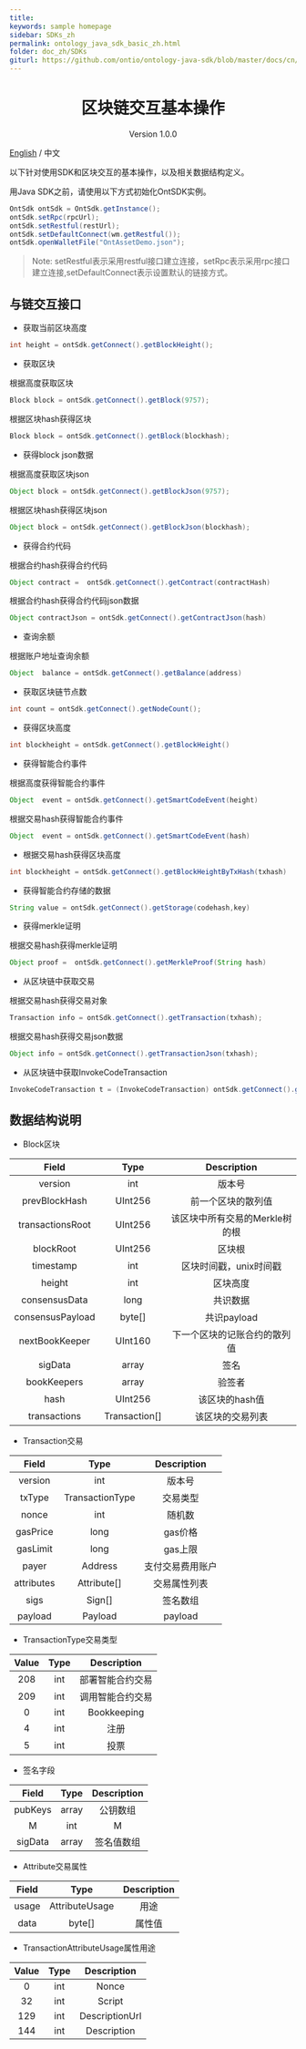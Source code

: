 ```yaml
---
title:
keywords: sample homepage
sidebar: SDKs_zh
permalink: ontology_java_sdk_basic_zh.html
folder: doc_zh/SDKs
giturl: https://github.com/ontio/ontology-java-sdk/blob/master/docs/cn/basic.md
---
```


<h1 align="center"> 区块链交互基本操作 </h1>

<p align="center" class="version">Version 1.0.0 </p>

[English](./ontology_java_sdk_basic_en.html) / 中文


以下针对使用SDK和区块交互的基本操作，以及相关数据结构定义。

用Java SDK之前，请使用以下方式初始化OntSDK实例。

```java
OntSdk ontSdk = OntSdk.getInstance();
ontSdk.setRpc(rpcUrl);
ontSdk.setRestful(restUrl);
ontSdk.setDefaultConnect(wm.getRestful());
ontSdk.openWalletFile("OntAssetDemo.json");
```
> Note: setRestful表示采用restful接口建立连接，setRpc表示采用rpc接口建立连接,setDefaultConnect表示设置默认的链接方式。


## 与链交互接口


* 获取当前区块高度
```java
int height = ontSdk.getConnect().getBlockHeight();
```

* 获取区块

根据高度获取区块
```java
Block block = ontSdk.getConnect().getBlock(9757);
```

根据区块hash获得区块

```java
Block block = ontSdk.getConnect().getBlock(blockhash);
```

* 获得block json数据

根据高度获取区块json
```java
Object block = ontSdk.getConnect().getBlockJson(9757);
```

根据区块hash获得区块json

```java
Object block = ontSdk.getConnect().getBlockJson(blockhash);
```
* 获得合约代码

根据合约hash获得合约代码

```java
Object contract =  ontSdk.getConnect().getContract(contractHash)
```

根据合约hash获得合约代码json数据

```java
Object contractJson = ontSdk.getConnect().getContractJson(hash)
```

* 查询余额

根据账户地址查询余额

```java
Object  balance = ontSdk.getConnect().getBalance(address)
```

* 获取区块链节点数

```java
int count = ontSdk.getConnect().getNodeCount();
```

* 获得区块高度

```java
int blockheight = ontSdk.getConnect().getBlockHeight()
```

* 获得智能合约事件

根据高度获得智能合约事件

```java
Object  event = ontSdk.getConnect().getSmartCodeEvent(height)
```

根据交易hash获得智能合约事件

```java
Object  event = ontSdk.getConnect().getSmartCodeEvent(hash)
```

* 根据交易hash获得区块高度

```java
int blockheight = ontSdk.getConnect().getBlockHeightByTxHash(txhash)
```

* 获得智能合约存储的数据

```java
String value = ontSdk.getConnect().getStorage(codehash,key)
```

* 获得merkle证明

根据交易hash获得merkle证明

```java
Object proof =  ontSdk.getConnect().getMerkleProof(String hash)
```

* 从区块链中获取交易

根据交易hash获得交易对象
```java
Transaction info = ontSdk.getConnect().getTransaction(txhash);
```

根据交易hash获得交易json数据

```java
Object info = ontSdk.getConnect().getTransactionJson(txhash);
```

* 从区块链中获取InvokeCodeTransaction

```java
InvokeCodeTransaction t = (InvokeCodeTransaction) ontSdk.getConnect().getTransaction(txhash);
```
## 数据结构说明

* Block区块

| Field     |     Type |   Description   | 
| :--------------: | :--------:| :------: |
|    version|   int|  版本号  |
|    prevBlockHash|   UInt256|  前一个区块的散列值|
|    transactionsRoot|   UInt256|  该区块中所有交易的Merkle树的根|
|    blockRoot|   UInt256| 区块根|
|    timestamp|   int| 区块时间戳，unix时间戳  |
|    height|   int|  区块高度  |
|    consensusData|   long |  共识数据 |
|    consensusPayload|   byte[] |  共识payload |
|    nextBookKeeper|   UInt160 |  下一个区块的记账合约的散列值 |
|    sigData|   array|  签名 |
|    bookKeepers|   array|  验签者 |
|    hash|   UInt256 |  该区块的hash值 |
|    transactions|   Transaction[] |  该区块的交易列表 |


* Transaction交易

| Field     |     Type |   Description   | 
| :--------------: | :--------:| :------: |
|    version|   int|  版本号  |
|    txType|   TransactionType|  交易类型|
|    nonce|   int |  随机数|
| gasPrice|  long |  gas价格|
| gasLimit|  long |  gas上限|
|    payer|   Address |  支付交易费用账户|
|    attributes|   Attribute[]|  交易属性列表 |
|    sigs|   Sign[]|   签名数组  |
|    payload| Payload |  payload  |


* TransactionType交易类型

| Value     |     Type |   Description   | 
| :--------------: | :--------:| :------: |
|    208|   int |  部署智能合约交易|
|    209|   int | 调用智能合约交易 |
|      0|   int |     Bookkeeping   |
|      4|   int |     注册       |
|      5|   int |     投票 |


* 签名字段

| Field     |     Type |   Description   | 
| :--------------: | :--------:| :------: |
|    pubKeys|   array |  公钥数组|
|    M|   int | M |
|    sigData|   array | 签名值数组 |



* Attribute交易属性

| Field    |     Type |   Description   | 
| :--------------: | :--------:| :------: |
|    usage |   AttributeUsage |  用途|
|    data|   byte[] | 属性值 |


* TransactionAttributeUsage属性用途

| Value     |     Type |   Description   | 
| :--------------: | :--------:| :------: |
|    0|   int|  Nonce|
|    32|   int | Script |
|    129|   int | DescriptionUrl |
|    144|   int | Description |
